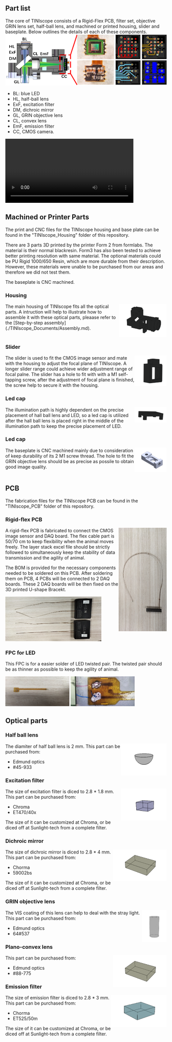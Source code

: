 ## Part list 


 <!-- For details on options of how to purchase/produce these components, go to the Part Procurement page of this wiki. -->

The core of TINIscope consists of a Rigid-Flex PCB, filter set, objective GRIN lens set, half-ball lens, and machined or printed housing, slider and baseplate. Below outlines the details of each of these components.
![Section diagram of TINIscope](../assets/tiniscope_diagram.png)


* BL: blue LED
* HL, half-ball lens
* ExF, excitation filter
* DM, dichroic mirror
* GL, GRIN objective lens
* CL, convex lens
* EmF, emission filter
* CC, CMOS camera.


<video src="../assets/tiniscope_parts.mp4" controls title="Title" width=400></video>
## Machined or Printer Parts 
The print and CNC files for the TINIscope housing and base plate can be found in the "TINIscope_Housing" folder of this repository. 

There are 3 parts 3D printed by the printer Form 2 from formlabs. The material is their normal blackresin. Form3 has also been tested to achieve better printing resolution with same material. The optional materials could be PU Rigid 1000/650 Resin, which are more durable from their description. However, these materials were unable to be purchased from our areas and therefore we did not test them.

The baseplate is CNC machined.

### Housing
<img src="../assets/parts of head scope/housing.png" alt="housing" width="150" align="right" />
The main housing of TINIscope fits all the optical parts. A intruction will help to illustrate how to assemble it with these optical parts, pleaase refer to the [Step-by-step assembly](./TINIscope_Documents/Assembly.md).
<br><br>

### Slider
<img src="../assets/parts of head scope/slider.png" alt="slider" width="100" align="right" />
The slider is used to fit the CMOS image sensor and mate with the housing to adjust the focal plane of TINIscope. A longer slider range could achieve wider adjustment range of focal palne. The slider has a hole to fit with with a M1 self-tapping screw, after the adjustment of focal plane is finished, the screw help to secure it with the housing.

### Led cap
<img src="../assets/parts of head scope/led cap.png" alt="led cap" width="100" align="right" />
The illumination path is highly dependent on the precise placement of hall ball lens and LED, so a led cap is utilized after the hall ball lens is placed right in the middle of the illumination path to keep the precise placement of LED.

### Led cap
<img src="../assets/parts of head scope/baseplate.png" alt="baseplate" width="100" align="right" />
The baseplate is CNC machined mainly due to consideration of keep durability of its 2 M1 screw thread. The hole to fit the GRIN objective lens should be as precise as possile to obtain good image quality.
<br><br>

## PCB 
The fabrication files for the TINIscope PCB can be found in the "TINIscope_PCB" folder of this repository. 

### Rigid-flex PCB 
<img src="../assets/50cm cable2.jpg" alt="50cm cable" width="150" align="right"/>

A rigid-flex PCB is fabricated to connect the CMOS image sensor and DAQ board. The flex cable part is 50/70 cm to keep flexibility when the animal moves freely. The layer stack excel file should be strictly followed to simultaneously keep the stability of data transmission and the agility of animal.

The BOM is provided for the necessary components needed to be soldered on this PCB. After soldering them on PCB, 4 PCBs will be connected to 2 DAQ boards. These 2 DAQ boards will be then fixed on the 3D printed U-shape Bracekt.

<img src="../assets/pcb to daq.jpg" alt="pcb to daq" width="300"/>

### FPC for LED
This FPC is for a easier solder of LED twisted pair. The twisted pair should be as thinner as possible to keep the agility of animal.

<img src="../assets/LED fpc.jpg" alt="LED fpc" width="200"/> <img src="../assets/twisted pair.jpg" alt="twisted pair" width="200"/>

## Optical parts
### Half ball lens
<img src="../assets/parts of head scope/hall ball lens.png" alt="half ball lens" height="100" align="right"/>
The diamiter of half ball lens is 2 mm. This part can be purchased from:

* Edmund optics
* #45-933

### Excitation filter
<img src="../assets/parts of head scope/excitation filter.png" alt="excitation filter" height="100" align="right"/>
The size of excitation filter is diced to 2.8 * 1.8 mm. This part can be purchased from:

* Chroma
* ET470/40x

The size of it can be customized at Chroma, or be diced off at Sunlight-tech from a complete filter.
### Dichroic mirror
<img src="../assets/parts of head scope/dichroic mirror.png" alt="dichroic mirror" height="100" align="right"/>
The size of dichroic mirror is diced to 2.8 * 4 mm. This part can be purchased from:

* Chorma
* 59002bs

The size of it can be customized at Chroma, or be diced off at Sunlight-tech from a complete filter.
### GRIN objective lens
<img src="../assets/parts of head scope/grin objective lens.png" alt="GRIN objective lensr" height="100" align="right"/>
The VIS coating of this lens can help to deal with the stray light. This part can be purchased from:

* Edmund optics
* 64#537
### Plano-convex lens
<img src="../assets/parts of head scope/dichroic mirror.png" alt="dichroic mirror" height="100" align="right"/>
This part can be purchased from:

* Edmund optics
* #88-775
### Emission filter
<img src="../assets/parts of head scope/emision filter.png" alt="emission filter" height="100" align="right"/>
The size of emission filter is diced to 2.8 * 3 mm. This part can be purchased from:

* Chorma
* ET525/50m

The size of it can be customized at Chroma, or be diced off at Sunlight-tech from a complete filter.
